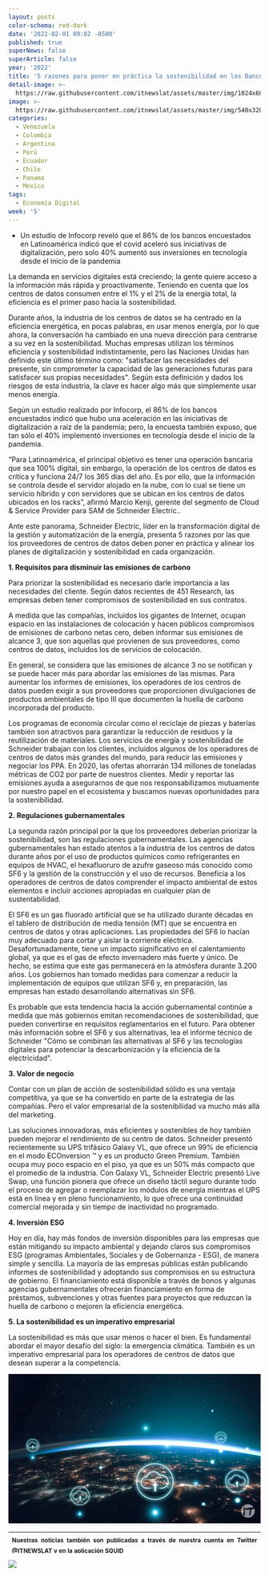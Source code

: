 ```yaml
---
layout: posts
color-schema: red-dark
date: '2022-02-01 09:02 -0500'
published: true
superNews: false
superArticle: false
year: '2022'
title: '5 razones para poner en práctica la sostenibilidad en los Bancos '
detail-image: >-
  https://raw.githubusercontent.com/itnewslat/assets/master/img/1024x680/nubes-alrededor-del-mundo-g.jpg
image: >-
  https://raw.githubusercontent.com/itnewslat/assets/master/img/540x320/nubes-alrededor-del-mundo-p.jpg
categories:
  - Venezuela
  - Colombia
  - Argentina
  - Perú
  - Ecuador
  - Chile
  - Panama
  - Mexico
tags:
  - Economía Digital
week: '5'
---
```

- Un estudio de Infocorp reveló que el 86% de los bancos encuestados en Latinoamérica indicó que el covid aceleró sus iniciativas de digitalización, pero solo 40% aumentó sus inversiones en tecnología desde el inicio de la pandemia

La demanda en servicios digitales está creciendo; la gente quiere acceso a la información más rápida y proactivamente. Teniendo en cuenta que los centros de datos consumen entre el 1% y el 2% de la energía total, la eficiencia es el primer paso hacia la sostenibilidad.

Durante años, la industria de los centros de datos se ha centrado en la eficiencia energética, en pocas palabras, en usar menos energía, por lo que ahora, la conversación ha cambiado en una nueva dirección para centrarse a su vez en la sostenibilidad. Muchas empresas utilizan los términos eficiencia y sostenibilidad indistintamente, pero las Naciones Unidas han definido este último término como: "satisfacer las necesidades del presente, sin comprometer la capacidad de las generaciones futuras para satisfacer sus propias necesidades". Según esta definición y dados los riesgos de esta industria, la clave es hacer algo más que simplemente usar menos energía. 

Según un estudio realizado por Infocorp, el 86% de los bancos encuestados indicó que hubo una aceleración en las iniciativas de digitalización a raíz de la pandemia; pero, la encuesta también expuso, que tan sólo el 40% implementó inversiones en tecnología desde el inicio de la pandemia. 

“Para Latinoamérica, el principal objetivo es tener una operación bancaria que sea 100% digital, sin embargo, la operación de los centros de datos es crítica y funciona 24/7 los 365 días del año. Es por ello, que la información se controla desde el servidor alojado en la nube, con lo cual se tiene un servicio híbrido y con servidores que se ubican en los centros de datos ubicados en los racks”, afirmó Marcio Kenji, gerente del segmento de Cloud & Service Provider para SAM de Schneider Electric..

Ante este panorama, Schneider Electric, líder en la transformación digital de la gestión y automatización de la energía, presenta 5 razones por las que los proveedores de centros de datos deben poner en práctica y alinear los planes de digitalización y sostenibilidad en cada organización. 

**1.	Requisitos para disminuir las emisiones de carbono**

Para priorizar la sostenibilidad es necesario darle importancia a las necesidades del cliente. Según datos recientes de 451 Research, las empresas deben tener compromisos de sostenibilidad en sus contratos. 

A medida que las compañías, incluidos los gigantes de Internet, ocupan espacio en las instalaciones de colocación y hacen públicos compromisos de emisiones de carbono netas cero, deben informar sus emisiones de alcance 3, que son aquellas que provienen de sus proveedores, como centros de datos, incluidos los de servicios de colocación. 

En general, se considera que las emisiones de alcance 3 no se notifican y se puede hacer más para abordar las emisiones de las mismas. Para aumentar los informes de emisiones, los operadores de los centros de datos pueden exigir a sus proveedores que proporcionen divulgaciones de productos ambientales de tipo III que documenten la huella de carbono incorporada del producto.

Los programas de economía circular como el reciclaje de piezas y baterías también son atractivos para garantizar la reducción de residuos y la reutilización de materiales. Los servicios de energía y sostenibilidad de Schneider trabajan con los clientes, incluidos algunos de los operadores de centros de datos más grandes del mundo, para reducir las emisiones y negociar los PPA. En 2020, las ofertas ahorrarán 134 millones de toneladas métricas de CO2 por parte de nuestros clientes. Medir y reportar las emisiones ayuda a asegurarnos de que nos responsabilizamos mutuamente por nuestro papel en el ecosistema y buscamos nuevas oportunidades para la sostenibilidad.

**2.	Regulaciones gubernamentales**

La segunda razón principal por la que los proveedores deberían priorizar la sostenibilidad, son las regulaciones gubernamentales. Las agencias gubernamentales han estado atentos a la industria de los centros de datos durante años por el uso de productos químicos como refrigerantes en equipos de HVAC, el hexafluoruro de azufre gaseoso más conocido como SF6 y la gestión de la construcción y el uso de recursos. Beneficia a los operadores de centros de datos comprender el impacto ambiental de estos elementos e incluir acciones apropiadas en cualquier plan de sustentabilidad.

El  SF6 es un gas fluorado artificial que se ha utilizado durante décadas en el tablero de distribución de media tensión (MT) que se encuentra en centros de datos y otras aplicaciones. Las propiedades del SF6 lo hacían muy adecuado para cortar y aislar la corriente eléctrica. Desafortunadamente, tiene un impacto significativo en el calentamiento global, ya que es el gas de efecto invernadero más fuerte y único. De hecho, se estima que este gas permanecerá en la atmósfera durante 3.200 años. Los gobiernos han tomado medidas para comenzar a reducir la implementación de equipos que utilizan SF6 y, en preparación, las empresas han estado desarrollando alternativas sin SF6.

Es probable que esta tendencia hacia la acción gubernamental continúe a medida que más gobiernos emitan recomendaciones de sostenibilidad, que pueden convertirse en requisitos reglamentarios en el futuro. Para obtener más información sobre el SF6 y sus alternativas, lea el informe técnico de Schneider "Cómo se combinan las alternativas al SF6 y las tecnologías digitales para potenciar la descarbonización y la eficiencia de la electricidad".

**3.	Valor de negocio**

Contar con un plan de acción de sostenibilidad sólido es una ventaja competitiva, ya que se ha convertido en parte de la estrategia de las compañías. Pero el valor empresarial de la sostenibilidad va mucho más allá del marketing.

Las soluciones innovadoras, más eficientes y sostenibles de hoy también pueden mejorar el rendimiento de su centro de datos. Schneider presentó recientemente su UPS trifásico Galaxy VL, que ofrece un 99% de eficiencia en el modo ECOnversion ™ y es un producto Green Premium. También ocupa muy poco espacio en el piso, ya que es un 50% más compacto que el promedio de la industria. Con Galaxy VL, Schneider Electric presentó Live Swap, una función pionera que ofrece un diseño táctil seguro durante todo el proceso de agregar o reemplazar los módulos de energía mientras el UPS está en línea y en pleno funcionamiento, lo que ofrece una continuidad comercial mejorada y sin tiempo de inactividad no programado. 

**4.	Inversión ESG**

Hoy en día, hay más fondos de inversión disponibles para las empresas que están mitigando su impacto ambiental y dejando claros sus compromisos ESG (programas Ambientales, Sociales y de Gobernanza - ESG), de manera simple y sencilla. La mayoría de las empresas públicas están publicando informes de sostenibilidad y adoptando sus compromisos en su estructura de gobierno. El financiamiento está disponible a través de bonos y algunas agencias gubernamentales ofrecerán financiamiento en forma de préstamos, subvenciones y otras fuentes para proyectos que reduzcan la huella de carbono o mejoren la eficiencia energética.


**5.	La sostenibilidad es un imperativo empresarial**

La sostenibilidad es más que usar menos o hacer el bien. Es fundamental abordar el mayor desafío del siglo: la emergencia climática. También es un imperativo empresarial para los operadores de centros de datos que desean superar a la competencia. 

![](https://raw.githubusercontent.com/itnewslat/assets/master/img/540x320/nubes-alrededor-del-mundo-p.jpg)


<table style="height: 42px;" width="569">
<tbody>
<tr>
<td style="text-align: justify;"><sub><strong>Nuestras noticias también son publicadas a través de nuestra cuenta en Twitter <a href="https://twitter.com/itnewslat?lang=es">@ITNEWSLAT</a> y en la aplicación <a href="https://squidapp.co/en/">SQUID</a></strong></sub></td>
</tr>
</tbody>
</table>

<img src="https://tracker.metricool.com/c3po.jpg?hash=56f88a41e39ab42c063cc51676587a04"/>